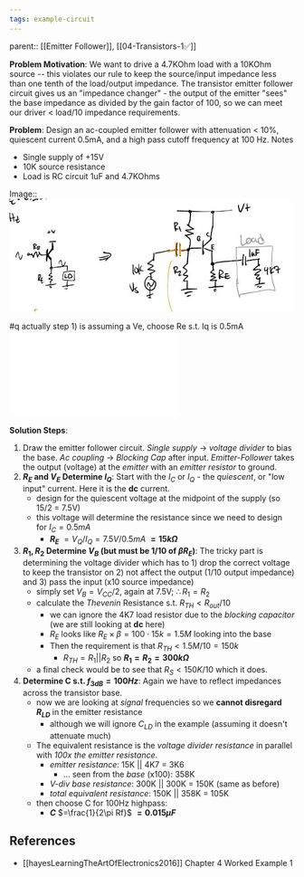 ```yaml
---
tags: example-circuit
---
```

parent:: [[Emitter Follower]], [[04-Transistors-1✅]]

**Problem Motivation**: We want to drive a 4.7KOhm load with a 10KOhm source -- this violates our rule to keep the source/input impedance less than one tenth of the load/output impedance. The transistor emitter follower circuit gives us an "impedance changer" - the output of the emitter "sees" the base impedance as divided by the gain factor of 100, so we can meet our driver < load/10 impedance requirements.

**Problem**: Design an ac-coupled emitter follower with attenuation < 10%, quiescent current 0.5mA, and a high pass cutoff frequency at 100 Hz. Notes
- Single supply of +15V
- 10K source resistance
- Load is RC circuit 1uF and 4.7KOhms

Image::
![](../attachments/ffac80418eeb252dfd8d95cc124cdb44.jpeg)

#q actually step 1) is assuming a Ve, choose Re s.t. Iq is 0.5mA
![](../attachments/d639ba1eb5818ca9fcc741aa5ddf5ddd.pdf)

**Solution Steps**:
1. Draw the emitter follower circuit. *Single supply* -> *voltage divider* to bias the base. *Ac coupling* -> *Blocking Cap* after input. *Emitter-Follower* takes the output (voltage) at the _emitter_ with an _emitter resistor_ to ground.
2. **$R_E$ and $V_E$ Determine $I_Q$**: Start with the $I_C$ or $I_Q$ - the _quiescent_, or "low input" current. Here it is the **dc** current.
	- design for the quiescent voltage at the midpoint of the supply (so 15/2 = 7.5V)
	- this voltage will determine the resistance since we need to design for $I_C=0.5mA$
		- **$R_E$** $=V_Q/I_Q=7.5V/0.5mA$ **$=15k\Omega$**
3. **$R_1, R_2$ Determine $V_B$ (but must be 1/10 of $\beta R_E$)**: The tricky part is determining the voltage divider which has to 1) drop the correct voltage to keep the transistor on 2) not affect the output (1/10 output impedance) and 3) pass the input (x10 source impedance)
	- simply set $V_B=V_{CC}/2$, again at 7.5V;  $\therefore R_1=R_2$
	- calculate the _Thevenin_ Resistance s.t. $R_{TH} < R_{out}/10$
		- we can ignore the 4K7 load resistor due to the _blocking capacitor_ (we are still looking at **dc** here)
		- $R_E$ looks like $R_E \times \beta=100 \cdot 15k=1.5M$ looking into the base 
		- Then the requirement is that $R_{TH} < 1.5M/10 = 150k$
			- $R_{TH} = R_1 || R_2$ so **$R_1=R_2=300k\Omega$**
	- a final check would be to see that $R_{S} < 150K/10$ which it does.
 4. **Determine C s.t. $f_{3dB}=100Hz$**: Again we have to reflect impedances across the transistor base.
	 - now we are looking at _signal_ frequencies so we **cannot disregard $R_{LD}$** in the emitter resistance
		 - although we will ignore $C_{LD}$ in the example (assuming it doesn't attenuate much) 
	 - The equivalent resistance is the _voltage divider resistance_ in parallel with _100x the emitter resistance_. 
		 - _emitter resistance_: 15K || 4K7 = 3K6
			 - … seen from the _base_ (x100): 358K
		 - _V-div base resistance_: 300K || 300K = 150K (same as before)
		 - _total equivalent resistance_: 150K || 358K = 105K
	 - then choose C for 100Hz highpass:
		 - **$C$** $=\frac{1}{2\pi Rf}$ **$=0.015\mu F$**


## References
- [[hayesLearningTheArtOfElectronics2016]] Chapter 4 Worked Example 1